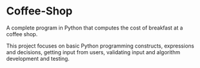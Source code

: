 # Coffee-Shop
A complete program in Python that computes the cost of breakfast at a coffee shop.

This project focuses on basic Python programming constructs, expressions and decisions, getting input from users, validating input and algorithm development and testing.
 
